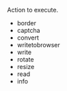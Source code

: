 Action to execute.

- border
- captcha
- convert
- writetobrowser
- write
- rotate
- resize
- read
- info
